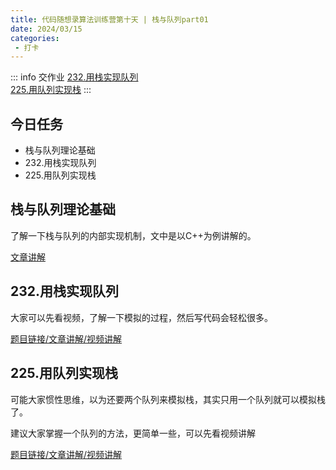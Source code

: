 ```yaml
---
title: 代码随想录算法训练营第十天 | 栈与队列part01
date: 2024/03/15
categories:
 - 打卡
---
```

::: info 交作业
[232.用栈实现队列](/blogs/algorithm/leetcode232.md)<br/>
[225.用队列实现栈](/blogs/algorithm/leetcode225.md)
:::

## 今日任务
- 栈与队列理论基础
- 232.用栈实现队列
- 225.用队列实现栈

## 栈与队列理论基础
了解一下栈与队列的内部实现机制，文中是以C++为例讲解的。 

[文章讲解](https://programmercarl.com/%E6%A0%88%E4%B8%8E%E9%98%9F%E5%88%97%E7%90%86%E8%AE%BA%E5%9F%BA%E7%A1%80.html)

## 232.用栈实现队列 
大家可以先看视频，了解一下模拟的过程，然后写代码会轻松很多。

[题目链接/文章讲解/视频讲解](https://programmercarl.com/0232.%E7%94%A8%E6%A0%88%E5%AE%9E%E7%8E%B0%E9%98%9F%E5%88%97.html)

## 225.用队列实现栈
可能大家惯性思维，以为还要两个队列来模拟栈，其实只用一个队列就可以模拟栈了。 

建议大家掌握一个队列的方法，更简单一些，可以先看视频讲解

[题目链接/文章讲解/视频讲解](https://programmercarl.com/0225.%E7%94%A8%E9%98%9F%E5%88%97%E5%AE%9E%E7%8E%B0%E6%A0%88.html)
